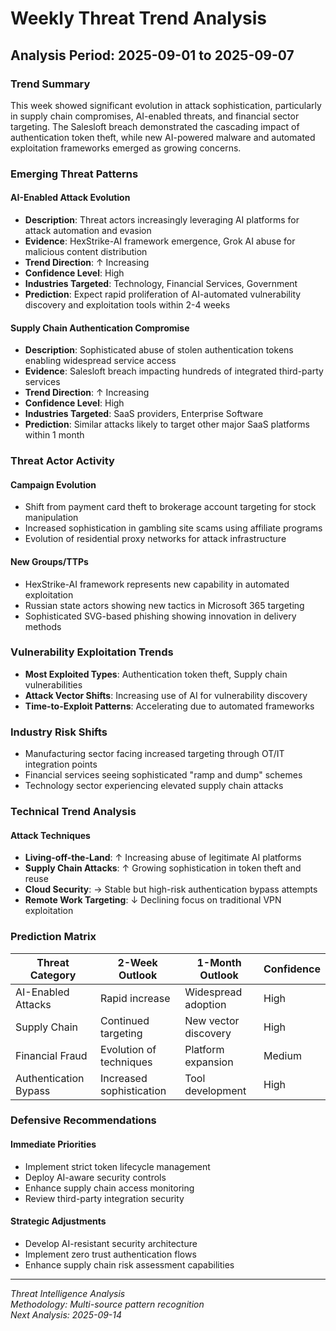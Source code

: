 # Weekly Threat Trend Analysis
## Analysis Period: 2025-09-01 to 2025-09-07

### Trend Summary
This week showed significant evolution in attack sophistication, particularly in supply chain compromises, AI-enabled threats, and financial sector targeting. The Salesloft breach demonstrated the cascading impact of authentication token theft, while new AI-powered malware and automated exploitation frameworks emerged as growing concerns.

### Emerging Threat Patterns

#### AI-Enabled Attack Evolution
- **Description**: Threat actors increasingly leveraging AI platforms for attack automation and evasion
- **Evidence**: HexStrike-AI framework emergence, Grok AI abuse for malicious content distribution
- **Trend Direction**: ↑ Increasing
- **Confidence Level**: High
- **Industries Targeted**: Technology, Financial Services, Government
- **Prediction**: Expect rapid proliferation of AI-automated vulnerability discovery and exploitation tools within 2-4 weeks

#### Supply Chain Authentication Compromise
- **Description**: Sophisticated abuse of stolen authentication tokens enabling widespread service access
- **Evidence**: Salesloft breach impacting hundreds of integrated third-party services
- **Trend Direction**: ↑ Increasing
- **Confidence Level**: High
- **Industries Targeted**: SaaS providers, Enterprise Software
- **Prediction**: Similar attacks likely to target other major SaaS platforms within 1 month

### Threat Actor Activity

#### Campaign Evolution
- Shift from payment card theft to brokerage account targeting for stock manipulation
- Increased sophistication in gambling site scams using affiliate programs
- Evolution of residential proxy networks for attack infrastructure

#### New Groups/TTPs
- HexStrike-AI framework represents new capability in automated exploitation
- Russian state actors showing new tactics in Microsoft 365 targeting
- Sophisticated SVG-based phishing showing innovation in delivery methods

### Vulnerability Exploitation Trends
- **Most Exploited Types**: Authentication token theft, Supply chain vulnerabilities
- **Attack Vector Shifts**: Increasing use of AI for vulnerability discovery
- **Time-to-Exploit Patterns**: Accelerating due to automated frameworks

### Industry Risk Shifts
- Manufacturing sector facing increased targeting through OT/IT integration points
- Financial services seeing sophisticated "ramp and dump" schemes
- Technology sector experiencing elevated supply chain attacks

### Technical Trend Analysis

#### Attack Techniques
- **Living-off-the-Land**: ↑ Increasing abuse of legitimate AI platforms
- **Supply Chain Attacks**: ↑ Growing sophistication in token theft and reuse
- **Cloud Security**: → Stable but high-risk authentication bypass attempts
- **Remote Work Targeting**: ↓ Declining focus on traditional VPN exploitation

### Prediction Matrix
| Threat Category | 2-Week Outlook | 1-Month Outlook | Confidence |
|----------------|----------------|-----------------|------------|
| AI-Enabled Attacks | Rapid increase | Widespread adoption | High |
| Supply Chain | Continued targeting | New vector discovery | High |
| Financial Fraud | Evolution of techniques | Platform expansion | Medium |
| Authentication Bypass | Increased sophistication | Tool development | High |

### Defensive Recommendations

#### Immediate Priorities
- Implement strict token lifecycle management
- Deploy AI-aware security controls
- Enhance supply chain access monitoring
- Review third-party integration security

#### Strategic Adjustments
- Develop AI-resistant security architecture
- Implement zero trust authentication flows
- Enhance supply chain risk assessment capabilities

---
*Threat Intelligence Analysis*  
*Methodology: Multi-source pattern recognition*  
*Next Analysis: 2025-09-14*
